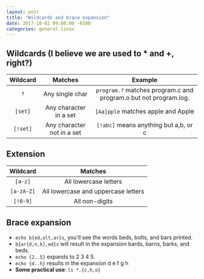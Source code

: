 ```yaml
---
layout: post
title: "Wildcards and brace expansion"
date: 2017-10-02 09:00:00 -0100
categories: general linux
---
```

## Wildcards (I believe we are used to * and +, right?)

| Wildcard | Matches | Example |
| :--------: | :-------: | :------:  |
| `?` | Any single char | `program.?` matches program.c and program.o but not program.log. |
| `[set]` | Any character in a set | `[Aa]pple` matches apple and Apple |
| `[!set]` | Any character not in a set | `[!abc]` means anything but a,b, or c |

## Extension

| Wildcard | Matches |
| :-----: | :-----: |
| `[a-z]` | All lowercase letters |
| `[a-zA-Z]` | All lowercase and uppercase letters |
| `[!0-9]` | All non-digits |

## Brace expansion
* `echo b{ed,olt,ar}s`, you'll see the words beds, bolts, and bars printed.
* `b{ar{d,n,k},ed}s` will result in the expansion bards, barns, barks, and beds.
* `echo {2..5}` expands to 2 3 4 5.
* `echo {d..h}` results in the expansion d e f g h
* **Some practical use**: `ls *.{c,h,o}`

